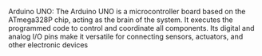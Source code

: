 Arduino UNO:
The Arduino UNO is a microcontroller board based on the ATmega328P chip, acting as the brain of the system. It executes the programmed code to control and coordinate all components. Its digital and analog I/O pins make it versatile for connecting sensors, actuators, and other electronic devices